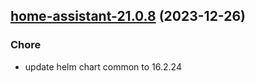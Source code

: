 ## [home-assistant-21.0.8](https://github.com/cyr-ius/truenas-charts/compare/home-assistant-21.0.7...home-assistant-21.0.8) (2023-12-26)

### Chore

- update helm chart common to 16.2.24
